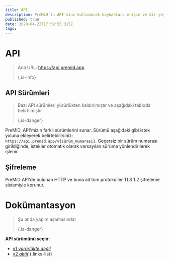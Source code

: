 ```yaml
---
title: API
description: PreMiD'in API'sini kullanarak kaynaklara erişin ve bir şey gerçekleştirin
published: true
date: 2020-04-22T17:59:55.315Z
tags:
---
```


# API

> Ana URL: https://api.premid.app 
> 
> {.is-info}

## API Sürümleri
> Bazı API sürümleri yürürlükten kaldırılmıştır ve aşağıdaki tabloda belirtilmiştir. 
> 
> {.is-danger}

PreMiD, API'mizin farklı sürümlerini sunar. Sürümü aşağıdaki gibi istek yoluna ekleyerek belirtebilirsiniz: `https://api.premid.app/v{sürüm_numarası}`. Geçersiz bir sürüm numarası girildiğinde, istekler otomatik olarak varsayılan sürüme yönlendirilerek işlenir.

## Şifreleme

PreMiD API'de bulunan HTTP ve buna ait tüm protokoller TLS 1.2 şifreleme sistemiyle korunur.

# Dokümantasyon
> Şu anda yapım aşamasında! 
> 
> {.is-danger}

**API sürümünü seçin:**
- [v1 *yürürlükte değil*](/dev/api/v1)
- [v2 *aktif*](/dev/api/v2)
{.links-list}